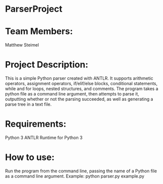 # ParserProject

# Team Members:
Matthew Steimel

# Project Description:
This is a simple Python parser created with ANTLR. It supports arithmetic operators, assignment operators, if/elif/else blocks, conditional statements, while and for loops, nested structures, and comments. The program takes a python file as a command line argument, then attempts to parse it, outputting whether or not the parsing succeeded, as well as generating a parse tree in a text file.

# Requirements:
Python 3
ANTLR Runtime for Python 3

# How to use:
Run the program from the command line, passing the name of a Python file as a command line argument.
Example: python parser.py example.py
